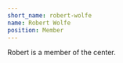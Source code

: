 ```yaml
---
short_name: robert-wolfe
name: Robert Wolfe
position: Member
---
```

Robert is a member of the center.